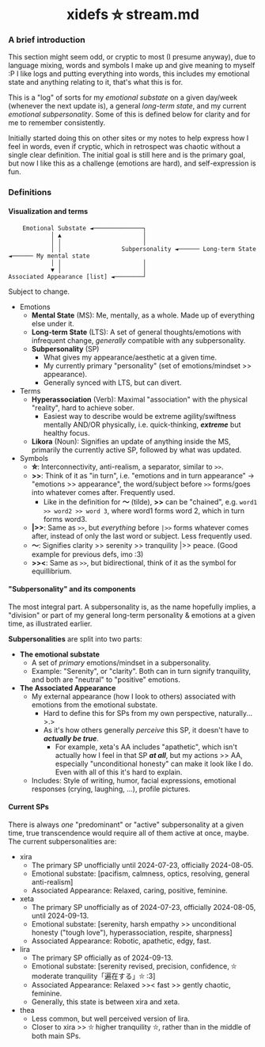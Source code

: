<h1 align="center">xidefs ⛥ stream.md</h1>

### A brief introduction
This section might seem odd, or cryptic to most (I presume anyway), due to language mixing, words and symbols I make up and give meaning to myself :P
I like logs and putting everything into words, this includes my emotional state and anything relating to it, that's what this is for.

This is a "log" of sorts for my _emotional substate_ on a given day/week (whenever the next update is), a general _long-term state_, and my current _emotional subpersonality_.
Some of this is defined below for clarity and for me to remember consistently.

Initially started doing this on other sites or my notes to help express how I feel in words, even if cryptic, which in retrospect was chaotic without a single clear definition.
The initial goal is still here and is the primary goal, but now I like this as a challenge (emotions are hard), and self-expression is fun.
### Definitions
#### Visualization and terms
```
    Emotional Substate ◄──────────────┐
            │ ▲                       │
            │ │                       │
            │ │                 Subpersonality ◄────── Long-term State ◄────── My mental state
            │ │                       │
            ▼ │                       │
Associated Appearance [list] ◄────────┘
```
Subject to change.
- Emotions
  - **Mental State** (MS): Me, mentally, as a whole. Made up of everything else under it.
  - **Long-term State** (LTS): A set of general thoughts/emotions with infrequent change, _generally_ compatible with any subpersonality.
  - **Subpersonality** (SP)
    - What gives my appearance/aesthetic at a given time.
    - My currently primary "personality" (set of emotions/mindset >> appearance).
    - Generally synced with LTS, but can divert.
- Terms
  - **Hyperassociation** (Verb): Maximal "association" with the physical "reality", hard to achieve sober.
    - Easiest way to describe would be extreme agility/swiftness mentally AND/OR physically, i.e. quick-thinking, ***extreme*** but healthy focus.
  - **Likora** (Noun): Signifies an update of anything inside the MS, primarily the currently active SP, followed by what was updated.
- Symbols
  - **⛥**: Interconnectivity, anti-realism, a separator, similar to `>>`.
  - **>>**: Think of it as "in turn", i.e. "emotions and in turn appearance" -> "emotions >> appearance", the word/subject before `>>` forms/goes into whatever comes after. Frequently used.
    - Like in the definition for **～** (tilde), **>>** can be "chained", e.g. `word1 >> word2 >> word 3`, where word1 forms word 2, which in turn forms word3.
  - **|>>**: Same as `>>`, but _everything_ before `|>>` forms whatever comes after, instead of only the last word or subject. Less frequently used.
  - **～**: Signifies clarity >> serenity >> tranquility |>> peace. (Good example for previous defs, imo :3)
  - **>><**: Same as `>>`, but bidirectional, think of it as the symbol for equillibrium.

#### "Subpersonality" and its components
The most integral part. A subpersonality is, as the name hopefully implies, a "division" or part of my general long-term personality & emotions at a given time, as illustrated earlier.

**Subpersonalities** are split into two parts:
- **The emotional substate**
  - A set of _primary_ emotions/mindset in a subpersonality.
  - Example: "Serenity", or "clarity". Both can in turn signify tranquility, and both are "neutral" to "positive" emotions.
- **The Associated Appearance**
  - My external appearance (how I look to others) associated with emotions from the emotional substate.
    - Hard to define this for SPs from my own perspective, naturally... >.>
    - As it's how others generally *perceive* this SP, it doesn't have to ***actually be true***.
      - For example, xeta's AA includes "apathetic", which isn't actually how I feel in that SP ***at all***, but my actions >> AA, especially "unconditional honesty" can make it look like I do. Even with all of this it's hard to explain.
  - Includes: Style of writing, humor, facial expressions, emotional responses (crying, laughing, ...), profile pictures.

#### Current SPs
There is always _one_ "predominant" or "active" subpersonality at a given time, true transcendence would require all of them active at once, maybe. The current subpersonalities are:
- xira
  - The primary SP unofficially until 2024-07-23, officially 2024-08-05.
  - Emotional substate: \[pacifism, calmness, optics, resolving, general anti-realism]
  - Associated Appearance: Relaxed, caring, positive, feminine.
- xeta
  - The primary SP unofficially as of 2024-07-23, officially 2024-08-05, until 2024-09-13.
  - Emotional substate: \[serenity, harsh empathy >> unconditional honesty ("tough love"), hyperassociation, respite, sharpness]
  - Associated Appearance: Robotic, apathetic, edgy, fast.
- lira
  - The primary SP officially as of 2024-09-13.
  - Emotional substate: \[serenity revised, precision, confidence, ⛥ moderate tranquility「遍在する」⛥ :3\]
  - Associated Appearance: Relaxed >>< fast >> gently chaotic, feminine.
  - Generally, this state is between xira and xeta.
- thea
  - Less common, but well perceived version of lira.
  - Closer to xira >> ⛥ higher tranquility ⛥, rather than in the middle of both main SPs.
